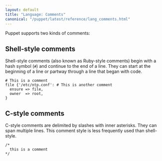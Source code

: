 ```yaml
---
layout: default
title: "Language: Comments"
canonical: "/puppet/latest/reference/lang_comments.html"
---
```


Puppet supports two kinds of comments:

## Shell-style comments


Shell-style comments (also known as Ruby-style comments) begin with a hash symbol (`#`) and continue to the end of a line. They can start at the beginning of a line or partway through a line that began with code.

``` puppet
# This is a comment
file {'/etc/ntp.conf': # This is another comment
  ensure => file,
  owner  => root,
}
```


## C-style comments

C-style comments are delimited by slashes with inner asterisks. They can span multiple lines. This comment style is less frequently used than shell-style.

``` puppet
/*
  this is a comment
*/
```
